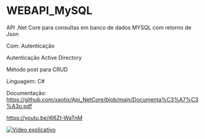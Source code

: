 # WEBAPI_MySQL
API .Net Core para consultas em banco de dados MYSQL com retorno de Json

Com:
Autenticação

Autenticação Active Directory

Método post para CRUD

Linguagem: C#

Documentação:
https://github.com/xaotix/Api_NetCore/blob/main/Documenta%C3%A7%C3%A3o.pdf


https://youtu.be/i66Zt-WaTnM

[![Video explicativo](http://img.youtube.com/vi/i66Zt-WaTnM/0.jpg)](https://www.youtube.com/watch?v=i66Zt-WaTnM "Video explicativo")
